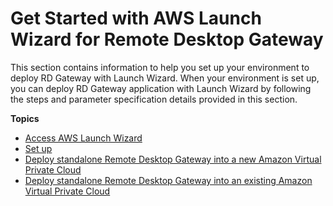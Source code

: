 # Get Started with AWS Launch Wizard for Remote Desktop Gateway<a name="launch-wizard-remote-desktop-gateway-getting-started"></a>

 This section contains information to help you set up your environment to deploy RD Gateway with Launch Wizard\. When your environment is set up, you can deploy RD Gateway application with Launch Wizard by following the steps and parameter specification details provided in this section\.

**Topics**
+ [Access AWS Launch Wizard](launch-wizard-remote-desktop-gateway-access.md)
+ [Set up](launch-wizard-remote-desktop-gateway-set-up.md)
+ [Deploy standalone Remote Desktop Gateway into a new Amazon Virtual Private Cloud](launch-wizard-remote-desktop-gateway-deployment-steps-new-vpc.md)
+ [Deploy standalone Remote Desktop Gateway into an existing Amazon Virtual Private Cloud](launch-wizard-remote-desktop-gateway-deployment-steps-existing-vpc-standalone.md)